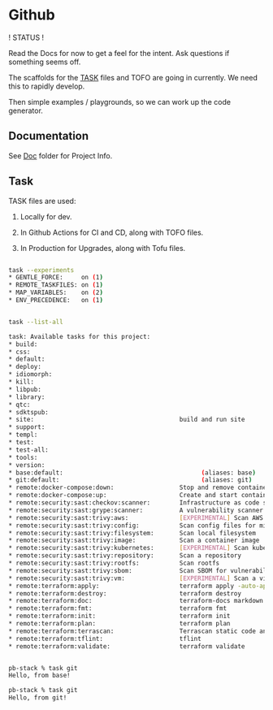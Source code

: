 # Github

! STATUS !

Read the Docs for now to get a feel for the intent. Ask questions if something seems off.

The scaffolds for the  [TASK](../mod/task/README.md) files and TOFO are going in currently. We need this to rapidly develop.

Then simple examples / playgrounds, so we can work up the code generator.

## Documentation

See [Doc](../doc/README.md) folder for Project Info.


## Task

TASK files are used:

1. Locally for dev.

2. In Github Actions for CI and CD, along with TOFO files.

3. In Production for Upgrades, along with Tofu files.


```sh

task --experiments
* GENTLE_FORCE:     on (1)
* REMOTE_TASKFILES: on (1)
* MAP_VARIABLES:    on (2)
* ENV_PRECEDENCE:   on (1)


task --list-all

task: Available tasks for this project:
* build:                                       
* css:                                         
* default:                                     
* deploy:                                      
* idiomorph:                                   
* kill:                                        
* libpub:                                      
* library:                                     
* qtc:                                         
* sdktspub:                                    
* site:                                        build and run site
* support:                                     
* templ:                                       
* test:                                        
* test-all:                                    
* tools:                                       
* version:                                     
* base:default:                                      (aliases: base)
* git:default:                                       (aliases: git)
* remote:docker-compose:down:                  Stop and remove containers, networks
* remote:docker-compose:up:                    Create and start containers
* remote:security:sast:checkov:scanner:        Infrastructure as code static analysis
* remote:security:sast:grype:scanner:          A vulnerability scanner for container images, filesystems, and SBOMs
* remote:security:sast:trivy:aws:              [EXPERIMENTAL] Scan AWS account
* remote:security:sast:trivy:config:           Scan config files for misconfigurations
* remote:security:sast:trivy:filesystem:       Scan local filesystem
* remote:security:sast:trivy:image:            Scan a container image
* remote:security:sast:trivy:kubernetes:       [EXPERIMENTAL] Scan kubernetes cluster
* remote:security:sast:trivy:repository:       Scan a repository
* remote:security:sast:trivy:rootfs:           Scan rootfs
* remote:security:sast:trivy:sbom:             Scan SBOM for vulnerabilities and licenses
* remote:security:sast:trivy:vm:               [EXPERIMENTAL] Scan a virtual machine image
* remote:terraform:apply:                      terraform apply -auto-approve
* remote:terraform:destroy:                    terraform destroy
* remote:terraform:doc:                        terraform-docs markdown table
* remote:terraform:fmt:                        terraform fmt
* remote:terraform:init:                       terraform init
* remote:terraform:plan:                       terraform plan
* remote:terraform:terrascan:                  Terrascan static code analyzer
* remote:terraform:tflint:                     tflint
* remote:terraform:validate:                   terraform validate


pb-stack % task git
Hello, from base!

pb-stack % task git
Hello, from git!


```
